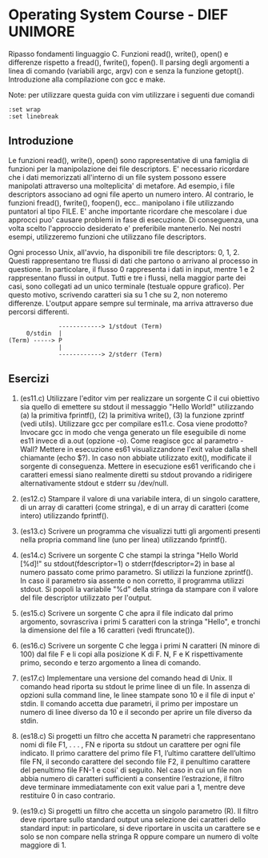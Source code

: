 # Operating System Course - DIEF UNIMORE #
Ripasso fondamenti linguaggio C. Funzioni read(), write(), open() e differenze rispetto a fread(), fwrite(), fopen(). Il parsing degli argomenti a linea di comando (variabili argc, argv) con e senza la funzione getopt(). 
Introduzione alla compilazione con gcc e make.

Note: per utilizzare questa guida con vim utilizzare i seguenti due comandi 
```
:set wrap 
:set linebreak
```

## Introduzione ##
Le funzioni read(), write(), open() sono rappresentative di una famiglia di funzioni per la manipolazione dei file descriptors. E' necessario ricordare che i dati memorizzati all'interno di un file system possono essere manipolati attraverso una molteplicita' di metafore. Ad esempio, i file descriptors associano ad ogni file aperto un numero intero. Al contrario, le funzioni fread(), fwrite(), foopen(), ecc.. manipolano i file utilizzando puntatori al tipo FILE. E' anche importante ricordare che mescolare i due approcci puo' causare problemi in fase di esecuzione. Di conseguenza, una volta scelto l'approccio desiderato e' preferibile mantenerlo. Nei nostri esempi, utilizzeremo funzioni che utilizzano file descriptors.

Ogni processo Unix, all'avvio, ha disponibili tre file descriptors: 0, 1, 2. Questi rappresentano tre flussi di dati che partono o arrivano al processo in questione. In particolare, il flusso 0 rappresenta i dati in input, mentre 1 e 2 rappresentano flussi in output. Tutti e tre i flussi, nella maggior parte dei casi, sono collegati ad un unico terminale (testuale oppure grafico). Per questo motivo, scrivendo caratteri sia su 1 che su 2, non noteremo differenze. L'output appare sempre sul terminale, ma arriva attraverso due percorsi differenti.

```
              ------------> 1/stdout (Term)
     0/stdin  |
(Term) -----> P 
              | 
              ------------> 2/stderr (Term)
```

## Esercizi ##
01. (es11.c) Utilizzare l'editor vim per realizzare un sorgente C il cui obiettivo sia quello di emettere su stdout il messaggio "Hello World!" utilizzando (a) la primitiva fprintf(), (2) la primitiva write(), (3) la funzione zprintf (vedi utils). Utilizzare gcc per compilare es11.c. Cosa viene prodotto? Invocare gcc in modo che venga generato un file eseguibile di nome es11 invece di a.out (opzione -o). Come reagisce gcc al parametro -Wall? Mettere in esecuzione es61 visualizzandone l'exit value dalla shell chiamante (echo $?). In caso non abbiate utilizzato exit(), modificate il sorgente di conseguenza. Mettere in esecuzione es61 verificando che i caratteri emessi siano realmente diretti su stdout provando a ridirigere alternativamente stdout e stderr su /dev/null.

02. (es12.c) Stampare il valore di una variabile intera, di un singolo carattere, di un array di caratteri (come stringa), e di un array di caratteri (come intero) utilizzando fprintf().

03. (es13.c) Scrivere un programma che visualizzi tutti gli argomenti presenti nella propria command line (uno per linea) utilizzando fprintf().

04. (es14.c) Scrivere un sorgente C che stampi la stringa "Hello World [%d]!" su stdout(fdescriptor=1) o stderr(fdescriptor=2) in base al numero passato come primo parametro. Si utilizzi la funzione zprintf(). In caso il parametro sia assente o non corretto, il programma utilizzi stdout. Si popoli la variabile "%d" della stringa da stampare con il valore del file descriptor utilizzato per l'output.

05. (es15.c) Scrivere un sorgente C che apra il file indicato dal primo argomento, sovrascriva i primi 5 caratteri con la stringa "Hello", e tronchi la dimensione del file a 16 caratteri (vedi ftruncate()).

06. (es16.c) Scrivere un sorgente C che legga i primi N caratteri (N minore di 100) dal file F e li copi alla posizione K di F. N, F e K rispettivamente primo, secondo e terzo argomento a linea di comando.

07. (es17.c) Implementare una versione del comando head di Unix. Il comando head riporta su stdout le prime linee di un file. In assenza di opzioni sulla command line, le linee stampate sono 10 e il file di input e' stdin. Il comando accetta due parametri, il primo per impostare un numero di linee diverso da 10 e il secondo per aprire un file diverso da stdin.

08. (es18.c) Si progetti un filtro che accetta N parametri che rappresentano nomi di file F1, . . . , FN e riporta su stdout un carattere per ogni file indicato. Il primo carattere del primo file F1, l’ultimo carattere dell’ultimo file FN, il secondo carattere del secondo file F2, il penultimo carattere del penultimo file FN-1 e cosi' di seguito. Nel caso in cui un file non abbia numero di caratteri sufficienti a consentire l’estrazione, il filtro deve terminare immediatamente con exit value pari a 1, mentre deve restituire 0 in caso contrario.

09. (es19.c) Si progetti un filtro che accetta un singolo parametro (R). Il filtro deve riportare sullo standard output una selezione dei caratteri dello standard input: in particolare, si deve riportare in uscita un carattere se e solo se non compare nella stringa R oppure compare un numero di volte maggiore di 1.


